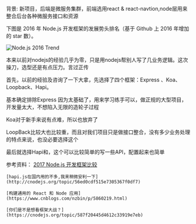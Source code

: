 
背景: 新项目，后端是微服务集群，前端选用react & react-navtion,node层用来整合后台各种微服务接口和资源



下图是 2016 年 Node.js 开发框架的发展势头排名（基于 Github 上 2016 年增加的 star 数）。

<img src="http://upload-images.jianshu.io/upload_images/1053877-83e51d45ad204f09.png?imageMogr2/auto-orient/strip%7CimageView2/2/w/680" alt="Node.js 2016 Trend">


本来以前对nodejs的经验几乎为零，只是用nodejs帮别人写了几业务逻辑。这次操刀，选型还是有点压力。言过正传


首先，以前的经验及咨询了一下大拿，先选择了四个框架：Express 、Koa、Loopback、Hapi。

基本确定排除Express 因为太基础了，用来学习练手可以，做正规的大型项目，开发量太大，不想陷入无限的造轮子过程

Koa对于新手来说有点难，所以也放弃了

LoopBack比较大也比较重，而且对我们项目只是做接口整合，没有多少业务处理的特点来说，也没必要选择这个

最后就选择Hapi和，这个可以比较简单的写一些API，配置起来也简单















参考资料：
	[2017 Node.js 开发框架比较 ](http://cnodejs.org/topic/58caaec27dee71e5193a53ce)
	
	[hapi.js在国内用的不多,我来稍微安利一下](http://cnodejs.org/topic/56ed0cdf515e7305367f0df7)
	
	[构建通用的 React 和 Node 应用](https://www.cnblogs.com/nzbin/p/5860219.html)
	
	[你们是不是想看框架大战？](https://cnodejs.org/topic/587f20445d4612c33919e7eb)